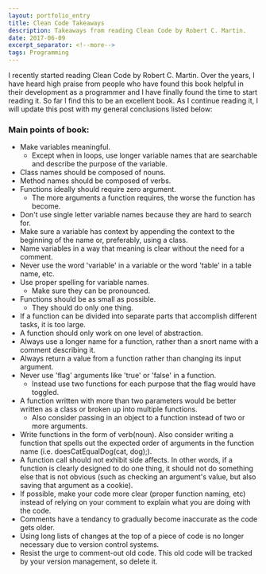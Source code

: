 ```yaml
---
layout: portfolio_entry
title: Clean Code Takeaways
description: Takeaways from reading Clean Code by Robert C. Martin.
date: 2017-06-09
excerpt_separator: <!--more-->
tags: Programming
---
```


I recently started reading Clean Code by Robert C. Martin. Over the years, I have heard high praise from people who have found this book helpful in their development as a programmer and I have finally found the time to start reading it. So far I find this to be an excellent book. As I continue reading it, I will update this post with my general conclusions listed below:

<!--more-->

### Main points of book:
* Make variables meaningful.
  * Except when in loops, use longer variable names that are searchable and describe the purpose of the variable.
* Class names should be composed of nouns.
* Method names should be composed of verbs.
* Functions ideally should require zero argument.
  * The more arguments a function requires, the worse the function has become.
* Don't use single letter variable names because they are hard to search for.
* Make sure a variable has context by appending the context to the beginning of the name or, preferably, using a class.
* Name variables in a way that meaning is clear without the need for a comment.
* Never use the word 'variable' in a variable or the word 'table' in a table name, etc.
* Use proper spelling for variable names.
  * Make sure they can be pronounced.
* Functions should be as small as possible.
  * They should do only one thing.
* If a function can be divided into separate parts that accomplish different tasks, it is too large.
* A function should only work on one level of abstraction.
* Always use a longer name for a function, rather than a snort name with a comment describing it.
* Always return a value from a function rather than changing its input argument.
* Never use 'flag' arguments like 'true' or 'false' in a function.
  * Instead use two functions for each purpose that the flag would have toggled.
* A function written with more than two parameters would be better written as a class or broken up into multiple functions.
  * Also consider passing in an object to a function instead of two or more arguments.
* Write functions in the form of verb(noun).
  Also consider writing a function that spells out the expected order of arguments in the function name (i.e. doesCatEqualDog(cat, dog);).
* A function call should not exhibit side affects. In other words, if a function is clearly designed to do one thing, it should not do something else that is not obvious (such as checking an argument's value, but also saving that argument as a cookie).
* If possible, make your code more clear (proper function naming, etc) instead of relying on your comment to explain what you are doing with the code.
* Comments have a tendancy to gradually become inaccurate as the code gets older.
* Using long lists of changes at the top of a piece of code is no longer necessary due to version control systems.
* Resist the urge to comment-out old code. This old code will be tracked by your version management, so delete it.
